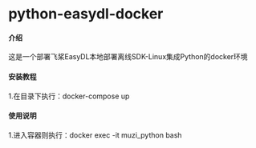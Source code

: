 # python-easydl-docker

#### 介绍
这是一个部署飞桨EasyDL本地部署离线SDK-Linux集成Python的docker环境

#### 安装教程

1.在目录下执行：docker-compose up

#### 使用说明

1.进入容器则执行：docker exec -it muzi_python bash
